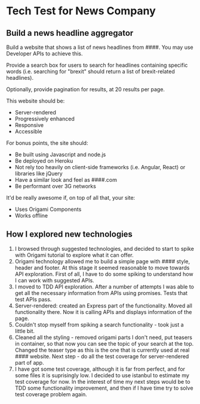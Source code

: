 # Tech Test for News Company

Build a news headline aggregator
----
Build a website that shows a list of news headlines from ####. You may use Developer APIs to achieve this.

Provide a search box for users to search for headlines containing specific words (i.e. searching for "brexit" should return a list of brexit-related headlines).

Optionally, provide pagination for results, at 20 results per page.

This website should be:
* Server-rendered
* Progressively enhanced
* Responsive
* Accessible


For bonus points, the site should:
* Be built using Javascript and node.js
* Be deployed on Heroku
* Not rely too heavily on client-side frameworks (i.e. Angular, React) or libraries like jQuery
* Have a similar look and feel as ####.com
* Be performant over 3G networks


It'd be really awesome if, on top of all that, your site:
* Uses Origami Components
* Works offline

How I explored new technologies
----
1. I browsed through suggested technologies, and decided to start to spike with Origami tutorial to explore what it can offer.
2. Origami technology allowed me to build a simple page with #### style, header and footer. At this stage it seemed reasonable to move towards API exploration. First of all, I have to do some spiking to understand how I can work with suggested APIs.
3. I moved to TDD API exploration. After a number of attempts I was able to get all the necessary information from APIs using promises. Tests that test APIs pass.
4. Server-rendered: created an Express part of the functionality. Moved all functionality there. Now it is calling APIs and displays information of the page.
5. Couldn't stop myself from spiking a search functionality - took just a little bit.
6. Cleaned all the styling - removed origami parts I don't need, put teasers in container, so that now you can see the topic of your search at the top. Changed the teaser type as this is the one that is currently used at real #### website. Next step - do all the test coverage for server-rendered part of app.
7. I have got some test coverage, although it is far from perfect, and for some files it is suprisingly low. I decided to use istanbul to estimate my test coverage for now. In the interest of time my next steps would be to TDD some functionality improvement, and then if I have time try to solve test coverage problem again. 
